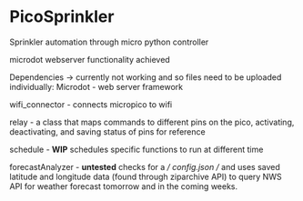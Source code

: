 # PicoSprinkler
Sprinkler automation through micro python controller

microdot webserver functionality achieved

Dependencies -> currently not working and so files need to be uploaded individually:
Microdot - web server framework

wifi_connector - connects micropico to wifi

relay - a class that maps commands to different pins on the pico, activating, deactivating, and saving status of pins for reference

schedule - **WIP** schedules specific functions to run at different time

forecastAnalyzer - **untested** checks for a */ config.json /* and uses saved latitude and longitude data (found through ziparchive API) to query NWS API for weather forecast tomorrow and in the coming weeks.





